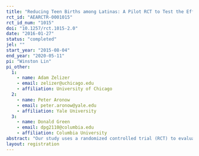 ```yaml
---
title: "Reducing Teen Births among Latinas: A Pilot RCT to Test the Effectiveness of Radio Messages"
rct_id: "AEARCTR-0001015"
rct_id_num: "1015"
doi: "10.1257/rct.1015-2.0"
date: "2016-01-27"
status: "completed"
jel: ""
start_year: "2015-08-04"
end_year: "2020-05-11"
pi: "Winston Lin"
pi_other:
  1:
    - name: Adam Zelizer
    - email: zelizer@uchicago.edu
    - affiliation: University of Chicago
  2:
    - name: Peter Aronow
    - email: peter.aronow@yale.edu
    - affiliation: Yale University
  3:
    - name: Donald Green
    - email: dpg2110@columbia.edu
    - affiliation: Columbia University
abstract: "Our study uses a randomized controlled trial (RCT) to evaluate the effectiveness of a mass media campaign (radio) designed to reduce pregnancy rates among Hispanic teens. The coverage areas of 28 FM radio stations (mostly Spanish-language) in California are included in the study. We randomly assigned 14 of the 28 radio stations to the treatment group and asked each treatment group radio station to air a 30-second ad 15 times per week for five weeks. In the ad, a young woman stressed the opportunity costs to teen mothers of having a baby (e.g., missed opportunities for fun, socializing with friends, or attending school). The study will estimate the effects of the intervention on births to female Hispanic teenagers in the year after the ad was aired, using birth records from the California Department of Public Health."
layout: registration
---
```


